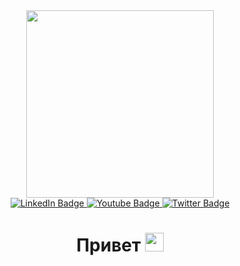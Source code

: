<div id="header" align="center">
  <img src="https://media.giphy.com/media/LMcB8XospGZO8UQq87/giphy.gif" width="300"/>
  <div id="badges">
  <a href="https://t.me/M_Kartmazova">
    <img src="https://img.shields.io/badge/Telegram-orange?logo=telegram&logoColor=white&style=for-the-badge" alt="LinkedIn Badge"/>
  </a>
  <a href="https://vk.com/margarita_kartmazova">
    <img src="https://img.shields.io/badge/VK-463DAB?logo=vk&logoColor=white&style=for-the-badge" alt="Youtube Badge"/>
  </a>
  <a href="https://www.youtube.com/channel/UCl4DQxT17uH2dojIRseOzdQ">
    <img src="https://img.shields.io/badge/Youtube-red?logo=youtube&logoColor=white&style=for-the-badge" alt="Twitter Badge"/>
  </a>
</div>
  <h1>
  Привет
  <img src="https://media.giphy.com/media/hvRJCLFzcasrR4ia7z/giphy.gif" width="30px"/>
</h1>
</div>



